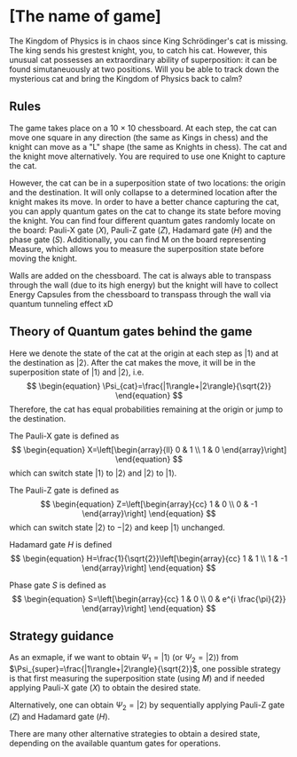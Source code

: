 # \[The name of game\]
The Kingdom of Physics is in chaos since King Schrödinger's cat is missing. The king sends his grestest knight, you, to catch his cat. However, this unusual cat possesses an extraordinary ability of superposition: it can be found simutaneuously at two positions. Will you be able to track down the mysterious cat and bring the Kingdom of Physics back to calm? 

## Rules
The game takes place on a 10 $\times$ 10 chessboard. At each step, the cat can move one square in any direction (the same as Kings in chess) and the knight can move as a "L" shape (the same as Knights in chess). The cat and the knight move alternatively. You are required to use one Knight to capture the cat. 

However, the cat can be in a superposition state of two locations: the origin and the destination. It will only collapse to a determined location after the knight makes its move. In order to have a better chance capturing the cat, you can apply quantum gates on the cat to change its state before moving the knight. You can find four different quantum gates randomly locate on the board: Pauli-X gate ($X$), Pauli-Z gate ($Z$), Hadamard gate ($H$) and the phase gate ($S$). Additionally, you can find M on the board representing Measure, which allows you to measure the superposition state before moving the knight.

Walls are added on the chessboard. The cat is always able to transpass through the wall (due to its high energy) but the knight will have to collect Energy Capsules from the chessboard to transpass through the wall via quantum tunneling effect xD

## Theory of Quantum gates behind the game

Here we denote the state of the cat at the origin at each step as $|1\rangle$ and at the destination as $|2\rangle$. After the cat makes the move, it will be in the superposition state of $|1\rangle$ and $|2\rangle$, i.e.
$$
\begin{equation}
\Psi_{cat}=\frac{|1\rangle+|2\rangle}{\sqrt{2}}
\end{equation}
$$
Therefore, the cat has equal probabilities remaining at the origin or jump to the destination.

The Pauli-X gate is defined as 
$$
\begin{equation}
X=\left[\begin{array}{ll}
0 & 1 \\
1 & 0
\end{array}\right]
\end{equation}
$$
which can switch state $|1\rangle$ to $|2\rangle$ and $|2\rangle$ to $|1\rangle$.


The Pauli-Z gate is defined as 
$$
\begin{equation}
Z=\left[\begin{array}{cc}
1 & 0 \\
0 & -1
\end{array}\right]
\end{equation}
$$
which can switch state $|2\rangle$ to $-|2\rangle$ and keep $|1\rangle$ unchanged.


Hadamard gate $H$ is defined
$$
\begin{equation}
H=\frac{1}{\sqrt{2}}\left[\begin{array}{cc}
1 & 1 \\
1 & -1
\end{array}\right]
\end{equation}
$$

Phase gate $S$ is defined as
$$
\begin{equation}
S=\left[\begin{array}{cc}
1 & 0 \\
0 & e^{i \frac{\pi}{2}}
\end{array}\right]
\end{equation}
$$

## Strategy guidance
As an exmaple, if we want to obtain $\Psi_1 = |1\rangle$ (or $\Psi_2 = |2\rangle$) from $\Psi_{super}=\frac{|1\rangle+|2\rangle}{\sqrt{2}}$, one possible strategy is that first measuring the superposition state (using $M$) and if needed applying Pauli-X gate ($X$) to obtain the desired state. 

Alternatively, one can obtain $\Psi_2 = |2\rangle$ by sequentially applying Pauli-Z gate ($Z$) and Hadamard gate ($H$).

There are many other alternative strategies to obtain a desired state, depending on the available quantum gates for operations.


